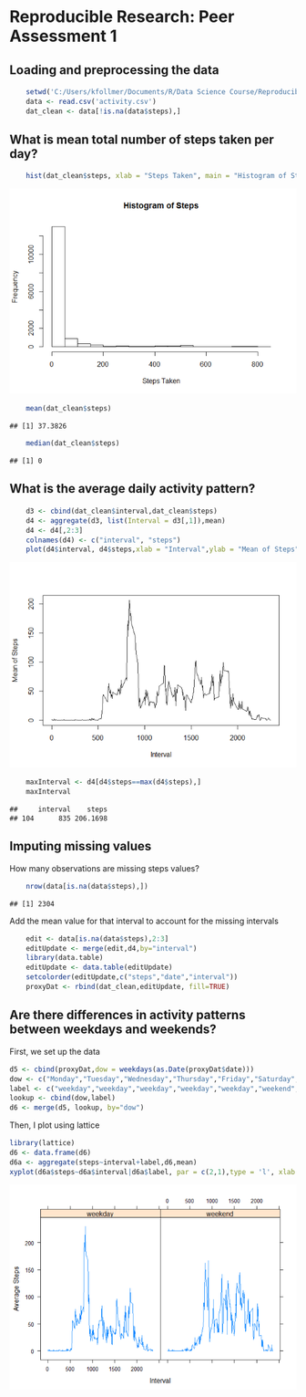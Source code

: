 # Reproducible Research: Peer Assessment 1


## Loading and preprocessing the data

```r
    setwd('C:/Users/kfollmer/Documents/R/Data Science Course/Reproducible Research/RepData_PeerAssessment1')
    data <- read.csv('activity.csv')
    dat_clean <- data[!is.na(data$steps),]
```


## What is mean total number of steps taken per day?

```r
    hist(dat_clean$steps, xlab = "Steps Taken", main = "Histogram of Steps")
```

![](PA1_template_files/figure-html/stepSummary-1.png) 

```r
    mean(dat_clean$steps)
```

```
## [1] 37.3826
```

```r
    median(dat_clean$steps)
```

```
## [1] 0
```

## What is the average daily activity pattern?

```r
    d3 <- cbind(dat_clean$interval,dat_clean$steps)
    d4 <- aggregate(d3, list(Interval = d3[,1]),mean)
    d4 <- d4[,2:3]
    colnames(d4) <- c("interval", "steps")
    plot(d4$interval, d4$steps,xlab = "Interval",ylab = "Mean of Steps",type = 'l')
```

![](PA1_template_files/figure-html/linegraph-1.png) 

```r
    maxInterval <- d4[d4$steps==max(d4$steps),]
    maxInterval
```

```
##     interval    steps
## 104      835 206.1698
```
## Imputing missing values
How many observations are missing steps values?

```r
    nrow(data[is.na(data$steps),])
```

```
## [1] 2304
```
Add the mean value for that interval to account for the missing intervals

```r
    edit <- data[is.na(data$steps),2:3]
    editUpdate <- merge(edit,d4,by="interval")
    library(data.table)
    editUpdate <- data.table(editUpdate)
    setcolorder(editUpdate,c("steps","date","interval"))
    proxyDat <- rbind(dat_clean,editUpdate, fill=TRUE)
```

## Are there differences in activity patterns between weekdays and weekends?
First, we set up the data

```r
d5 <- cbind(proxyDat,dow = weekdays(as.Date(proxyDat$date)))
dow <- c("Monday","Tuesday","Wednesday","Thursday","Friday","Saturday","Sunday")
label <- c("weekday","weekday","weekday","weekday","weekday","weekend","weekend")
lookup <- cbind(dow,label)
d6 <- merge(d5, lookup, by="dow")
```
Then, I plot using lattice

```r
library(lattice)
d6 <- data.frame(d6)
d6a <- aggregate(steps~interval+label,d6,mean)
xyplot(d6a$steps~d6a$interval|d6a$label, par = c(2,1),type = 'l', xlab = "Interval", ylab = "Average Steps")
```

![](PA1_template_files/figure-html/weekdayPlot-1.png) 
